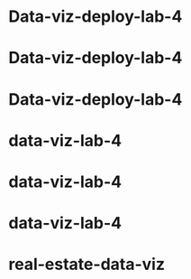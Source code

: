 # Data-viz-deploy-lab-4
# Data-viz-deploy-lab-4
# Data-viz-deploy-lab-4
# data-viz-lab-4
# data-viz-lab-4
# data-viz-lab-4
# real-estate-data-viz

